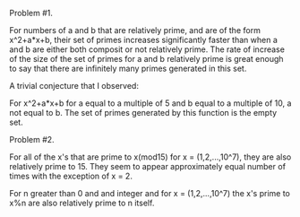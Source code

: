 Problem #1.

For numbers of a and b that are relatively prime, and are of the form x^2+a*x+b, their set of primes increases 
significantly faster than when a and b are either both composit or not relatively prime. The rate of increase of 
the size of the set of primes for a and b relatively prime is great enough to say that there are infinitely many 
primes generated in this set.


A trivial conjecture that I observed:

For x^2+a*x+b for a equal to a multiple of 5 and b equal to a multiple of 10, a not equal to b. The set of primes
generated by this function is the empty set.


Problem #2.

For all of the x's that are prime to x(mod15) for x = (1,2,...,10^7),
they are also relatively prime to 15. They seem to appear approximately 
equal number of times with the exception of x = 2.

For n greater than 0 and and integer and for x = (1,2,...,10^7)
the x's prime to x%n are also relatively prime to n itself. 
